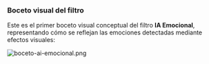 ### Boceto visual del filtro

Este es el primer boceto visual conceptual del filtro **IA Emocional**, representando cómo se reflejan las emociones detectadas mediante efectos visuales:

![boceto-ai-emocional.png](https://github.com/user-attachments/assets/91227602-83b9-429c-91be-5bd074a21297)
